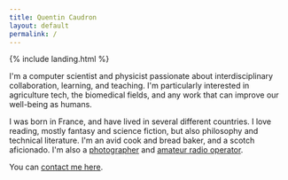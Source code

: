 ```yaml
---
title: Quentin Caudron
layout: default
permalink: /
---
```


{% include landing.html %}

I'm a computer scientist and physicist passionate about interdisciplinary collaboration, learning, and teaching. I'm particularly interested in agriculture tech, the biomedical fields, and any work that can improve our well-being as humans.

I was born in France, and have lived in several different countries. I love reading, mostly fantasy and science fiction, but also philosophy and technical literature. I'm an avid cook and bread baker, and a scotch aficionado. I'm also a [photographer](https://imgur.com/a/wZJT3eN) and [amateur radio operator](https://www.qrz.com/db/K7DRQ).

You can [contact me here](mailto:quentincaudron@gmail.com).

<!-- Calendly badge widget begin -->
<link href="https://assets.calendly.com/assets/external/widget.css" rel="stylesheet">
<script src="https://assets.calendly.com/assets/external/widget.js" type="text/javascript" async></script>
<script type="text/javascript">window.onload = function() { Calendly.initBadgeWidget({ url: 'https://calendly.com/quentincaudron?hide_landing_page_details=1', text: 'Schedule time with me', color: '#0069ff', textColor: '#ffffff', branding: false }); }</script>
<!-- Calendly badge widget end -->
